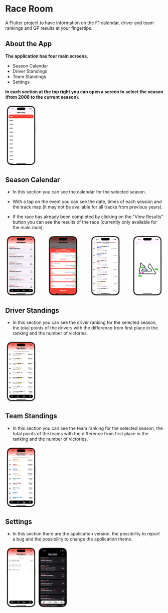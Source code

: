 # Race Room

A Flutter project to have information on the F1 calendar, driver and team rankings and GP results at your fingertips.

## About the App

<strong>The application has four main screens.</strong>

- Season Calendar
- Driver Standings
- Team Standings
- Settings

<strong>In each section at the top right you can open a screen to select the season (from 2008 to the current season).</strong>

<div style="display: flex; justify-content: space-between; align-items: center;">
    <img src="./assets/mockupsImages/1YS-portrait.png" alt="screenshot" width="20%">
</div>

## Season Calendar

- In this section you can see the calendar for the selected season.

- With a tap on the event you can see the date, times of each session and the track map (it may not be available for all tracks from previous years).

- If the race has already been completed by clicking on the "View Results" button you can see the results of the race (currently only available for the main race).

<div style="display: flex; justify-content: space-between; align-items: center;">
    <img src="./assets/mockupsImages/1SC-portrait.png" alt="screenshot" width="20%">
    <img src="./assets/mockupsImages/2SC-portrait.png" alt="Circuit 2" width="20%">
    <img src="./assets/mockupsImages/3SC-portrait.png" alt="Circuit 3" width="20%">
    <img src="./assets/mockupsImages/4SC-portrait.png" alt="Circuit 4" width="20%">
</div>

## Driver Standings

- In this section you can see the driver ranking for the selected season, the total points of the drivers with the difference from first place in the ranking and the number of victories.

<div style="display: flex; justify-content: space-between; align-items: center;">
    <img src="./assets/mockupsImages/1DS-portrait.png" alt="screenshot" width="20%">
</div>

## Team Standings

- In this section you can see the team ranking for the selected season, the total points of the teams with the difference from first place in the ranking and the number of victories.

<div style="display: flex; justify-content: space-between; align-items: center;">
    <img src="./assets/mockupsImages/1TS-portrait.png" alt="screenshot" width="20%">
</div>

## Settings

- In this section there are the application version, the possibility to report a bug and the possibility to change the application theme.

<div style="display: flex; align-items: center;">
    <img src="./assets/mockupsImages/1S-portrait.png" alt="screenshot" width="20%">
    <img src="./assets/mockupsImages/1DT-portrait.png" alt="screenshot" width="20%">
</div>
